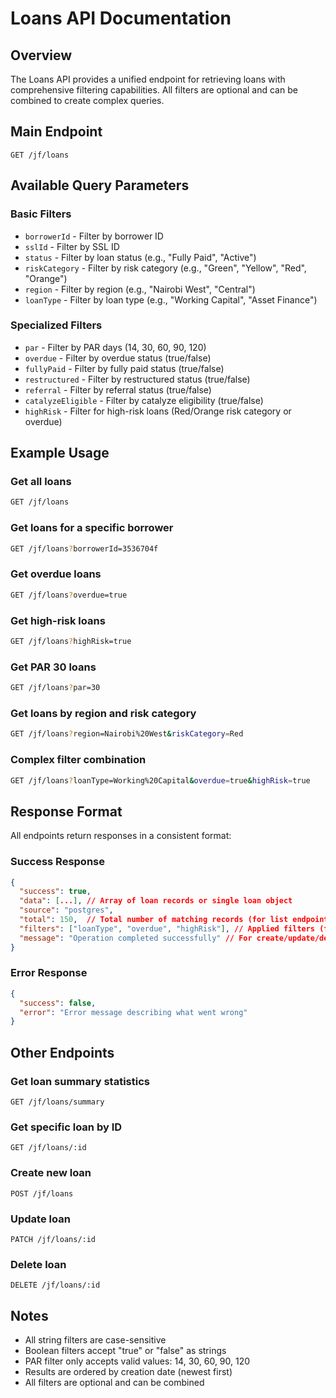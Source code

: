 # Loans API Documentation

## Overview

The Loans API provides a unified endpoint for retrieving loans with comprehensive filtering capabilities. All filters are optional and can be combined to create complex queries.

## Main Endpoint

```
GET /jf/loans
```

## Available Query Parameters

### Basic Filters

- `borrowerId` - Filter by borrower ID
- `sslId` - Filter by SSL ID
- `status` - Filter by loan status (e.g., "Fully Paid", "Active")
- `riskCategory` - Filter by risk category (e.g., "Green", "Yellow", "Red", "Orange")
- `region` - Filter by region (e.g., "Nairobi West", "Central")
- `loanType` - Filter by loan type (e.g., "Working Capital", "Asset Finance")

### Specialized Filters

- `par` - Filter by PAR days (14, 30, 60, 90, 120)
- `overdue` - Filter by overdue status (true/false)
- `fullyPaid` - Filter by fully paid status (true/false)
- `restructured` - Filter by restructured status (true/false)
- `referral` - Filter by referral status (true/false)
- `catalyzeEligible` - Filter by catalyze eligibility (true/false)
- `highRisk` - Filter for high-risk loans (Red/Orange risk category or overdue)

## Example Usage

### Get all loans

```bash
GET /jf/loans
```

### Get loans for a specific borrower

```bash
GET /jf/loans?borrowerId=3536704f
```

### Get overdue loans

```bash
GET /jf/loans?overdue=true
```

### Get high-risk loans

```bash
GET /jf/loans?highRisk=true
```

### Get PAR 30 loans

```bash
GET /jf/loans?par=30
```

### Get loans by region and risk category

```bash
GET /jf/loans?region=Nairobi%20West&riskCategory=Red
```

### Complex filter combination

```bash
GET /jf/loans?loanType=Working%20Capital&overdue=true&highRisk=true
```

## Response Format

All endpoints return responses in a consistent format:

### Success Response

```json
{
  "success": true,
  "data": [...], // Array of loan records or single loan object
  "source": "postgres",
  "total": 150,  // Total number of matching records (for list endpoints)
  "filters": ["loanType", "overdue", "highRisk"], // Applied filters (for filtered lists)
  "message": "Operation completed successfully" // For create/update/delete operations
}
```

### Error Response

```json
{
  "success": false,
  "error": "Error message describing what went wrong"
}
```

## Other Endpoints

### Get loan summary statistics

```
GET /jf/loans/summary
```

### Get specific loan by ID

```
GET /jf/loans/:id
```

### Create new loan

```
POST /jf/loans
```

### Update loan

```
PATCH /jf/loans/:id
```

### Delete loan

```
DELETE /jf/loans/:id
```

## Notes

- All string filters are case-sensitive
- Boolean filters accept "true" or "false" as strings
- PAR filter only accepts valid values: 14, 30, 60, 90, 120
- Results are ordered by creation date (newest first)
- All filters are optional and can be combined

